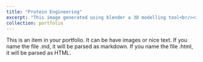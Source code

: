 ```yaml
---
title: "Protein Engineering"
excerpt: "This image generated using blender a 3D modelling tool<br/><img src='/images/Rigging.jpg' width='300'>"
collection: portfolio
---
```


This is an item in your portfolio. It can be have images or nice text. If you name the file .md, it will be parsed as markdown. If you name the file .html, it will be parsed as HTML. 
